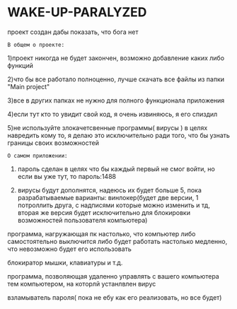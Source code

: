 # WAKE-UP-PARALYZED
проект создан дабы показать, что бога нет




    В общем о проекте:

1)проект никогда не будет закончен, возможно добавление каких либо функций


2)что бы все работало полноценно, лучше скачать все файлы из папки "Main project"


3)все в других папках не нужно для полного функционала приложения


4)если тут кто то увидит свой код, я очень извиняюсь, я его спиздил


5)не используйте злокачетсвенные программы( вирусы ) в целях навредить кому то, я делаю это исключительно ради того, что бы узнать границы своих возможностей



    О самом приложении:

1) пароль сделан в целях что бы каждый первый не смог войти, но если вы уже тут, то пароль:1488


2) вирусы будут дополнятся, надеюсь их будет больше 5, пока разрабатываемые варианты:
винлокер(будет две версии, 1 потроллить друга, с надписями которые можно изменить и тд, вторая же версия будет исключительно для блокировки возможностей пользователя компьютера)

программа, нагружающая пк настолько, что компьютер либо самостоятельно выключится либо будет работать настолько медленно, что невозможно будет его использовать

блокиратор мышки, клавиатуры и т.д.

программа, позволяющая удаленно управлять с вашего компьютера тем компьютером, на которлй устанлвлен вирус

взламыватель пароля( пока не ебу как его реализовать, но все будет)
